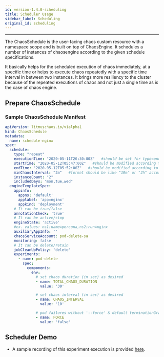```yaml
---
id: version-1.4.0-scheduling
title: Scheduler Usage
sidebar_label: Scheduling
original_id: scheduling
---
```

------

The ChaosSchedule is the user-facing chaos custom resource with a namespace scope and is 
built on top of ChaosEngine. It schedules a number of instances of chaosengine according to the given schedule specifications.

It basically helps for the scheduled execution of chaos immediately, at a specific time or helps to execute chaos repeatedly with a specific time interval in between two instances. It brings more resiliency to the cluster because of the repeated executions of chaos and not just a single time as is the case of chaos engine.


## Prepare ChaosSchedule 

### Sample ChaosSchedule Manifest

```yaml
apiVersion: litmuschaos.io/v1alpha1
kind: ChaosSchedule
metadata:
  name: schedule-nginx
spec:
  schedule:
    type: "repeat"
    executionTime: "2020-05-11T20:30:00Z"   #should be set for type=once
    startTime: "2020-05-12T05:47:00Z"   #should be modified according to current UTC Time
    endTime: "2020-05-12T05:52:00Z"   #should be modified according to current UTC Time
    minChaosInterval: "2m"   #format should be like "10m" or "2h" accordingly for minutes and hours
    instanceCount: "2"
    includedDays: "mon,tue,wed"
  engineTemplateSpec:
    appinfo:
      appns: 'default'
      applabel: 'app=nginx'
      appkind: 'deployment'
    # It can be true/false
    annotationCheck: 'true'
    # It can be active/stop
    engineState: 'active'
    #ex. values: ns1:name=percona,ns2:run=nginx
    auxiliaryAppInfo: ''
    chaosServiceAccount: pod-delete-sa
    monitoring: false
    # It can be delete/retain
    jobCleanUpPolicy: 'delete'
    experiments:
      - name: pod-delete
        spec:
          components:
            env:
              # set chaos duration (in sec) as desired
              - name: TOTAL_CHAOS_DURATION
                value: '30'

              # set chaos interval (in sec) as desired
              - name: CHAOS_INTERVAL
                value: '10'

              # pod failures without '--force' & default terminationGracePeriodSeconds
              - name: FORCE
                value: 'false'
```

## Scheduler Demo

- A sample recording of this experiment execution is provided [here](https://www.youtube.com/watch?v=2RIOFys9irc&list=UUa57PMqmz_j0wnteRa9nCaw&index=2).
